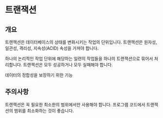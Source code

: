 # 트랜잭션

## 개요
트랜잭션은 데이터베이스의 상태를 변화시키는 작업의 단위입니다. 트랜잭션은 원자성, 일관성, 격리성, 지속성(ACID) 속성을 가져야 합니다.

하나의 논리적인 작업 단위에 해당하는 일련의 작업들을 하나의 트랜잭션으로 묶어서 처리합니다. 트랜잭션은 모두 성공하거나 모두 실패해야 합니다.

데이터의 정합성을 보장하기 위한 기능

## 주의사항
트랜잭션은 꼭 필요한 최소한의 범위에서만 사용해야 합니다. 프로그램 코드에서 트랜잭션의 범위를 최소화하는 것이 좋습니다.